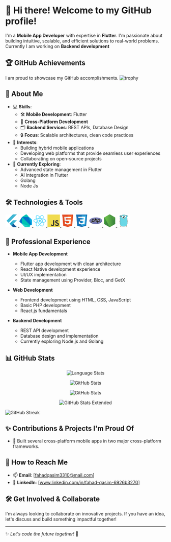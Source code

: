 # 👋 Hi there! Welcome to my GitHub profile!

I'm a **Mobile App Developer** with expertise in **Flutter**. I'm passionate about building intuitive, scalable, and efficient solutions to real-world problems.
Currently I am working on **Backend development**

## 🏆 GitHub Achievements

I am proud to showcase my GitHub accomplishments.
![trophy](https://github-profile-trophy.vercel.app/?username=FahadQasim283&theme=juicyfresh&margin-w=15&column=5&margin-h=15&no-frame=true&no-bg=true)

## 🚀 About Me
- 💻 **Skills**:  
  - 🛠 **Mobile Development**: Flutter   
  - 📱 **Cross-Platform Development**  
  - 🗂 **Backend Services**: REST APIs, Database Design  
  - 🔒 **Focus**: Scalable architectures, clean code practices  
- 🎯 **Interests**:  
  - Building hybrid mobile applications  
  - Developing web platforms that provide seamless user experiences  
  - Collaborating on open-source projects  
- 🌱 **Currently Exploring**:  
  - Advanced state management in Flutter  
  - AI integration in Flutter
  - Golang
  - Node Js

## 🛠 Technologies & Tools
<p align="left">
<!-- Mobile Development -->
<a href="https://flutter.dev" target="_blank"> <img src="https://raw.githubusercontent.com/devicons/devicon/master/icons/flutter/flutter-original.svg" alt="flutter" width="40" height="40"/> </a>
<a href="https://dart.dev" target="_blank"> <img src="https://raw.githubusercontent.com/devicons/devicon/master/icons/dart/dart-original.svg" alt="dart" width="40" height="40"/> </a>
<!-- Web Development -->
<a href="https://reactjs.org/" target="_blank"> <img src="https://raw.githubusercontent.com/devicons/devicon/master/icons/react/react-original.svg" alt="react" width="40" height="40"/> </a>
<a href="https://developer.mozilla.org/en-US/docs/Web/JavaScript" target="_blank"> <img src="https://raw.githubusercontent.com/devicons/devicon/master/icons/javascript/javascript-original.svg" alt="javascript" width="40" height="40"/> </a>
<a href="https://www.w3.org/html/" target="_blank"> <img src="https://raw.githubusercontent.com/devicons/devicon/master/icons/html5/html5-original.svg" alt="html5" width="40" height="40"/> </a>
<a href="https://www.w3schools.com/css/" target="_blank"> <img src="https://raw.githubusercontent.com/devicons/devicon/master/icons/css3/css3-original.svg" alt="css3" width="40" height="40"/> </a>
<a href="https://www.php.net" target="_blank"> <img src="https://raw.githubusercontent.com/devicons/devicon/master/icons/php/php-original.svg" alt="php" width="40" height="40"/> </a>
<!-- Backend -->
<a href="https://nodejs.org" target="_blank"> <img src="https://raw.githubusercontent.com/devicons/devicon/master/icons/nodejs/nodejs-original.svg" alt="nodejs" width="40" height="40"/> </a>
<a href="https://golang.org" target="_blank"> <img src="https://raw.githubusercontent.com/devicons/devicon/master/icons/go/go-original.svg" alt="go" width="40" height="40"/> </a>
</p>

## 💼 Professional Experience
- **Mobile App Development**
  - Flutter app development with clean architecture
  - React Native development experience
  - UI/UX implementation
  - State management using Provider, Bloc, and GetX

- **Web Development**
  - Frontend development using HTML, CSS, JavaScript
  - Basic PHP development
  - React.js fundamentals

- **Backend Development**
  - REST API development
  - Database design and implementation
  - Currently exploring Node.js and Golang

## 📊 GitHub Stats
<p align="center">
<img src="https://github-readme-stats.vercel.app/api/top-langs/?username=FahadQasim283&theme=dracula&layout=compact&langs_count=20&card_width=445&hide_progress=false&hide=none" alt="Language Stats" />
</p>

<p align="center">
<img src="https://github-readme-stats.vercel.app/api?username=FahadQasim283&show_icons=true&theme=dracula&line_height=27&include_all_commits=true&count_private=true" alt="GitHub Stats" />
</p>
<p align="center">
<img src="https://github-readme-stats.vercel.app/api?username=FahadQasim283&show_icons=true&theme=dracula&line_height=27" alt="GitHub Stats" />
</p>
<p align='center'>
<img src="https://github-readme-stats.vercel.app/api?username=FahadQasim283&show_icons=true&theme=dracula&count_private=true&line_height=27&hide_rank=false&custom_title=My%20GitHub%20Statistics&include_all_commits=true&show=reviews,discussions_started,discussions_answered,prs_merged,prs_merged_percentage" alt="GitHub Stats Extended" />
</p>
<img src="https://github-readme-streak-stats.herokuapp.com/?user=FahadQasim283&theme=dracula" alt="GitHub Streak" />

## ✨ Contributions & Projects I'm Proud Of
- 🚀 Built several cross-platform mobile apps in two major cross-platform frameworks.      

## 🤝 How to Reach Me
- 📫 **Email**: [fahadqasim3310@mail.com]  
- 💼 **LinkedIn**: [www.linkedin.com/in/fahad-qasim-6926b3270]   

## 🛠 Get Involved & Collaborate
I'm always looking to collaborate on innovative projects. If you have an idea, let's discuss and build something impactful together!

---
✨ *Let's code the future together!* 🚀
```
